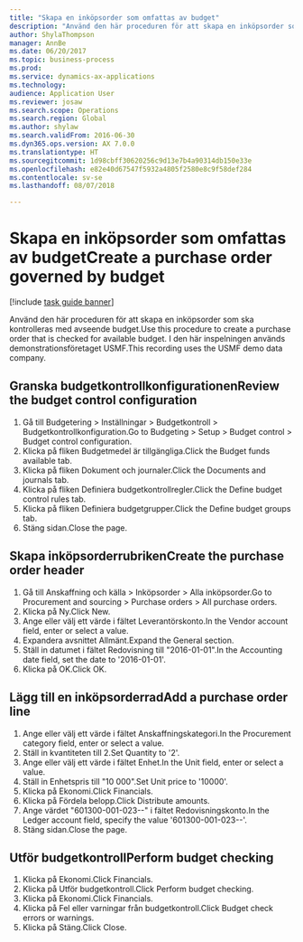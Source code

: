 ```yaml
--- 
title: "Skapa en inköpsorder som omfattas av budget"
description: "Använd den här proceduren för att skapa en inköpsorder som ska kontrolleras med avseende budget."
author: ShylaThompson
manager: AnnBe
ms.date: 06/20/2017
ms.topic: business-process
ms.prod: 
ms.service: dynamics-ax-applications
ms.technology: 
audience: Application User
ms.reviewer: josaw
ms.search.scope: Operations
ms.search.region: Global
ms.author: shylaw
ms.search.validFrom: 2016-06-30
ms.dyn365.ops.version: AX 7.0.0
ms.translationtype: HT
ms.sourcegitcommit: 1d98cbff30620256c9d13e7b4a90314db150e33e
ms.openlocfilehash: e82e40d67547f5932a4805f2580e8c9f58def284
ms.contentlocale: sv-se
ms.lasthandoff: 08/07/2018

---
```

# <a name="create-a-purchase-order-governed-by-budget"></a><span data-ttu-id="50f28-103">Skapa en inköpsorder som omfattas av budget</span><span class="sxs-lookup"><span data-stu-id="50f28-103">Create a purchase order governed by budget</span></span>

[!include [task guide banner](../../includes/task-guide-banner.md)]

<span data-ttu-id="50f28-104">Använd den här proceduren för att skapa en inköpsorder som ska kontrolleras med avseende budget.</span><span class="sxs-lookup"><span data-stu-id="50f28-104">Use this procedure to create a purchase order that is checked for available budget.</span></span> <span data-ttu-id="50f28-105">I den här inspelningen används demonstrationsföretaget USMF.</span><span class="sxs-lookup"><span data-stu-id="50f28-105">This recording uses the USMF demo data company.</span></span>


## <a name="review-the-budget-control-configuration"></a><span data-ttu-id="50f28-106">Granska budgetkontrollkonfigurationen</span><span class="sxs-lookup"><span data-stu-id="50f28-106">Review the budget control configuration</span></span>
1. <span data-ttu-id="50f28-107">Gå till Budgetering > Inställningar > Budgetkontroll > Budgetkontrollkonfiguration.</span><span class="sxs-lookup"><span data-stu-id="50f28-107">Go to Budgeting > Setup > Budget control > Budget control configuration.</span></span>
2. <span data-ttu-id="50f28-108">Klicka på fliken Budgetmedel är tillgängliga.</span><span class="sxs-lookup"><span data-stu-id="50f28-108">Click the Budget funds available tab.</span></span>
3. <span data-ttu-id="50f28-109">Klicka på fliken Dokument och journaler.</span><span class="sxs-lookup"><span data-stu-id="50f28-109">Click the Documents and journals tab.</span></span>
4. <span data-ttu-id="50f28-110">Klicka på fliken Definiera budgetkontrollregler.</span><span class="sxs-lookup"><span data-stu-id="50f28-110">Click the Define budget control rules tab.</span></span>
5. <span data-ttu-id="50f28-111">Klicka på fliken Definiera budgetgrupper.</span><span class="sxs-lookup"><span data-stu-id="50f28-111">Click the Define budget groups tab.</span></span>
6. <span data-ttu-id="50f28-112">Stäng sidan.</span><span class="sxs-lookup"><span data-stu-id="50f28-112">Close the page.</span></span>

## <a name="create-the-purchase-order-header"></a><span data-ttu-id="50f28-113">Skapa inköpsorderrubriken</span><span class="sxs-lookup"><span data-stu-id="50f28-113">Create the purchase order header</span></span>
1. <span data-ttu-id="50f28-114">Gå till Anskaffning och källa > Inköpsorder > Alla inköpsorder.</span><span class="sxs-lookup"><span data-stu-id="50f28-114">Go to Procurement and sourcing > Purchase orders > All purchase orders.</span></span>
2. <span data-ttu-id="50f28-115">Klicka på Ny.</span><span class="sxs-lookup"><span data-stu-id="50f28-115">Click New.</span></span>
3. <span data-ttu-id="50f28-116">Ange eller välj ett värde i fältet Leverantörskonto.</span><span class="sxs-lookup"><span data-stu-id="50f28-116">In the Vendor account field, enter or select a value.</span></span>
4. <span data-ttu-id="50f28-117">Expandera avsnittet Allmänt.</span><span class="sxs-lookup"><span data-stu-id="50f28-117">Expand the General section.</span></span>
5. <span data-ttu-id="50f28-118">Ställ in datumet i fältet Redovisning till "2016-01-01".</span><span class="sxs-lookup"><span data-stu-id="50f28-118">In the Accounting date field, set the date to '2016-01-01'.</span></span>
6. <span data-ttu-id="50f28-119">Klicka på OK.</span><span class="sxs-lookup"><span data-stu-id="50f28-119">Click OK.</span></span>

## <a name="add-a-purchase-order-line"></a><span data-ttu-id="50f28-120">Lägg till en inköpsorderrad</span><span class="sxs-lookup"><span data-stu-id="50f28-120">Add a purchase order line</span></span>
1. <span data-ttu-id="50f28-121">Ange eller välj ett värde i fältet Anskaffningskategori.</span><span class="sxs-lookup"><span data-stu-id="50f28-121">In the Procurement category field, enter or select a value.</span></span>
2. <span data-ttu-id="50f28-122">Ställ in kvantiteten till 2.</span><span class="sxs-lookup"><span data-stu-id="50f28-122">Set Quantity to '2'.</span></span>
3. <span data-ttu-id="50f28-123">Ange eller välj ett värde i fältet Enhet.</span><span class="sxs-lookup"><span data-stu-id="50f28-123">In the Unit field, enter or select a value.</span></span>
4. <span data-ttu-id="50f28-124">Ställ in Enhetspris till "10 000".</span><span class="sxs-lookup"><span data-stu-id="50f28-124">Set Unit price to '10000'.</span></span>
5. <span data-ttu-id="50f28-125">Klicka på Ekonomi.</span><span class="sxs-lookup"><span data-stu-id="50f28-125">Click Financials.</span></span>
6. <span data-ttu-id="50f28-126">Klicka på Fördela belopp.</span><span class="sxs-lookup"><span data-stu-id="50f28-126">Click Distribute amounts.</span></span>
7. <span data-ttu-id="50f28-127">Ange värdet "601300-001-023--" i fältet Redovisningskonto.</span><span class="sxs-lookup"><span data-stu-id="50f28-127">In the Ledger account field, specify the value '601300-001-023--'.</span></span>
8. <span data-ttu-id="50f28-128">Stäng sidan.</span><span class="sxs-lookup"><span data-stu-id="50f28-128">Close the page.</span></span>

## <a name="perform-budget-checking"></a><span data-ttu-id="50f28-129">Utför budgetkontroll</span><span class="sxs-lookup"><span data-stu-id="50f28-129">Perform budget checking</span></span>
1. <span data-ttu-id="50f28-130">Klicka på Ekonomi.</span><span class="sxs-lookup"><span data-stu-id="50f28-130">Click Financials.</span></span>
2. <span data-ttu-id="50f28-131">Klicka på Utför budgetkontroll.</span><span class="sxs-lookup"><span data-stu-id="50f28-131">Click Perform budget checking.</span></span>
3. <span data-ttu-id="50f28-132">Klicka på Ekonomi.</span><span class="sxs-lookup"><span data-stu-id="50f28-132">Click Financials.</span></span>
4. <span data-ttu-id="50f28-133">Klicka på Fel eller varningar från budgetkontroll.</span><span class="sxs-lookup"><span data-stu-id="50f28-133">Click Budget check errors or warnings.</span></span>
5. <span data-ttu-id="50f28-134">Klicka på Stäng.</span><span class="sxs-lookup"><span data-stu-id="50f28-134">Click Close.</span></span>


